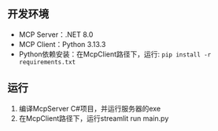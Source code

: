 ## 开发环境
* MCP Server：.NET 8.0
* MCP Client：Python 3.13.3
* Python依赖安装：在McpClient路径下，运行:
  ``
  pip install -r requirements.txt
  ``

## 运行
1. 编译McpServer C#项目，并运行服务器的exe
2. 在McpClient路径下，运行streamlit run main.py